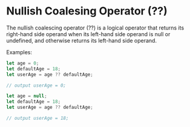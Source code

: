 # Nullish Coalesing Operator (??)

The nullish coalescing operator (??) is a logical operator that returns its right-hand side
operand when its left-hand side operand is null or undefined, and otherwise returns its left-hand side operand. 

Examples:

```Javascript
let age = 0;
let defaultAge = 18;
let userAge = age ?? defaultAge;

// output userAge = 0;

let age = null;
let defaultAge = 18;
let userAge = age ?? defaultAge;

// output userAge = 18;
```
